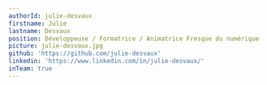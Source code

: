 ```yaml
---
authorId: julie-desvaux
firstname: Julie
lastname: Desvaux
position: Développeuse / Formatrice / Animatrice Fresque du numérique
picture: julie-desvaux.jpg
github: 'https://github.com/julie-desvaux'
linkedin: 'https://www.linkedin.com/in/julie-desvaux/'
inTeam: true
---
```

